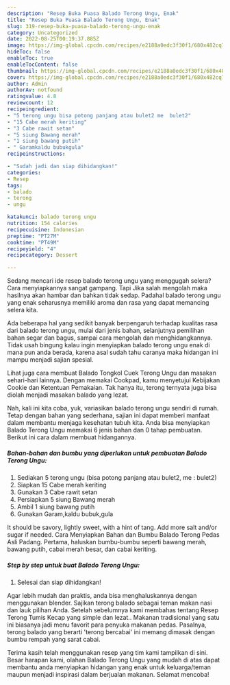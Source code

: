```yaml
---
description: "Resep Buka Puasa Balado Terong Ungu, Enak"
title: "Resep Buka Puasa Balado Terong Ungu, Enak"
slug: 319-resep-buka-puasa-balado-terong-ungu-enak
category: Uncategorized
date: 2022-08-25T00:19:37.885Z
image: https://img-global.cpcdn.com/recipes/e2188a0edc3f30f1/680x482cq70/balado-terong-ungu-foto-resep-utama.jpg
hideToc: false
enableToc: true
enableTocContent: false
thumbnail: https://img-global.cpcdn.com/recipes/e2188a0edc3f30f1/680x482cq70/balado-terong-ungu-foto-resep-utama.jpg
cover: https://img-global.cpcdn.com/recipes/e2188a0edc3f30f1/680x482cq70/balado-terong-ungu-foto-resep-utama.jpg
author: Admin
authorAv: notfound
ratingvalue: 4.8
reviewcount: 12
recipeingredient:
- "5 terong ungu bisa potong panjang atau bulet2 me  bulet2"
- "15 Cabe merah keriting"
- "3 Cabe rawit setan"
- "5 siung Bawang merah"
- "1 siung bawang putih"
- " Garamkaldu bubukgula"
recipeinstructions:

- "Sudah jadi dan siap dihidangkan!"
categories:
- Resep
tags:
- balado
- terong
- ungu

katakunci: balado terong ungu 
nutrition: 154 calories
recipecuisine: Indonesian
preptime: "PT27M"
cooktime: "PT49M"
recipeyield: "4"
recipecategory: Dessert

---
```



Sedang mencari ide resep balado terong ungu yang menggugah selera? Cara menyiapkannya sangat gampang. Tapi Jika salah mengolah maka hasilnya akan hambar dan bahkan tidak sedap. Padahal balado terong ungu yang enak seharusnya memiliki aroma dan rasa yang dapat memancing selera kita.


Ada beberapa hal yang sedikit banyak berpengaruh terhadap kualitas rasa dari balado terong ungu, mulai dari jenis bahan, selanjutnya pemilihan bahan segar dan bagus, sampai cara mengolah dan menghidangkannya. Tidak usah bingung kalau ingin menyiapkan balado terong ungu enak di mana pun anda berada, karena asal sudah tahu caranya maka hidangan ini mampu menjadi sajian spesial.

Lihat juga cara membuat Balado Tongkol Cuek Terong Ungu dan masakan sehari-hari lainnya. Dengan memakai Cookpad, kamu menyetujui Kebijakan Cookie dan Ketentuan Pemakaian. Tak hanya itu, terong ternyata juga bisa diolah menjadi masakan balado yang lezat.


Nah, kali ini kita coba, yuk, variasikan balado terong ungu sendiri di rumah. Tetap dengan bahan yang sederhana, sajian ini dapat memberi manfaat dalam membantu menjaga kesehatan tubuh kita. Anda bisa menyiapkan Balado Terong Ungu memakai 6 jenis bahan dan 0 tahap pembuatan. Berikut ini cara dalam membuat hidangannya.

<!--inarticleads1-->

##### Bahan-bahan dan bumbu yang diperlukan untuk pembuatan Balado Terong Ungu:

1. Sediakan 5 terong ungu (bisa potong panjang atau bulet2, me : bulet2)
1. Siapkan 15 Cabe merah keriting
1. Gunakan 3 Cabe rawit setan
1. Persiapkan 5 siung Bawang merah
1. Ambil 1 siung bawang putih
1. Gunakan  Garam,kaldu bubuk,gula


It should be savory, lightly sweet, with a hint of tang. Add more salt and/or sugar if needed. Cara Menyiapkan Bahan dan Bumbu Balado Terong Pedas Asli Padang. Pertama, haluskan bumbu-bumbu seperti bawang merah, bawang putih, cabai merah besar, dan cabai keriting. 

<!--inarticleads2-->

##### Step by step untuk buat Balado Terong Ungu:


1. Selesai dan siap dihidangkan!

Agar lebih mudah dan praktis, anda bisa menghaluskannya dengan menggunakan blender. Sajikan terong balado sebagai teman makan nasi dan lauk pilihan Anda. Setelah sebelumnya kami membahas tentang Resep Terong Tumis Kecap yang simple dan lezat.. Makanan tradisional yang satu ini biasanya jadi menu favorit para penyuka makanan pedas. Pasalnya, terong balado yang berarti &#39;terong bercabai&#39; ini memang dimasak dengan bumbu rempah yang sarat cabai. 

Terima kasih telah menggunakan resep yang tim kami tampilkan di sini. Besar harapan kami, olahan Balado Terong Ungu yang mudah di atas dapat membantu anda menyiapkan hidangan yang enak untuk keluarga/teman maupun menjadi inspirasi dalam berjualan makanan. Selamat mencoba!
